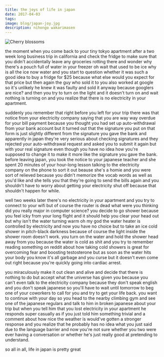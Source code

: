 ```yaml
---
title: the joys of life in japan
date: 2017-04-03
tags:
image: blog/japan-joy.jpg
description: nihongo wakarimasen
---
```


![Cherry blossoms](blog/japan-joy.jpg)

the moment when you come back to your tiny tokyo apartment after a two week long business trip in california and check the fridge to make sure that you didn't accidentally leave any groceries rotting there and wonder why there's a pouch full of water in your freezer oh wait that used to be ice why is all the ice now water and you start to question whether it was such a good idea to buy a fridge for $25 because what else would you expect for that price but then again the guy who sold it to you also worked at google so it's unlikely he knew it was faulty and sold it anyway because googlers are nice? and then you try to turn on the light and it doesn't turn on and wait nothing is turning on and you realize that there is no electricity in your apartment.

suddenly you remember that right before you left for your trip there was that notice from your electricity company saying that you are way way overdue for your bill payment because you thought you had set up auto-withdrawal from your bank account but it turned out that the signature you put on that form is just slightly different from the signature you gave the bank and apparently in japan they're very serious about checking signatures and they rejected your auto-withdrawal request and asked you to submit it again but with your real signature even though you have no idea how you're supposed to change it to make it more like the signature you gave the bank. before leaving japan, you took the notice to your japanese teacher and she spent 20 minutes of your hour-long lesson talking to the electricity company on the phone to sort it out beause she's a homie and you were sort of relieved because you didn't memorize the vocab words as well as you'd like and she tells you that they're going to send the bills again and you shouldn't have to worry about getting your electricity shut off because that shouldn't happen for while.

well two weeks later there's no electricity in your apartment and you try to connect to your wifi but of course the router is dead what were you thinking did you really major in computer science? you decide to go shower because you feel icky from your long flight and it should help you clear your head out but why isn't the water turning warm oh my god the water heater is controlled by electricity and now you have no choice but to take an ice cold shower in pitch-black darkness because of course the light inside the shower room doesn't work. you turn on the water and hold the shower head away from you because the water is cold as shit and you try to remember reading something on reddit about how taking cold showers is great for overcoming fear and boosting testosterone but as soon as the water hits your body you know it's all garbage and you curse but it doesn't even come out right because you're quickly going into cardiac arrest.

you miraculously make it out clean and alive and decide that there is nothing to do but accept what the universe has given you because you can't even talk to the electricity company because they don't speak english and you don't speak japanese so you'll have to wait until tomorrow to beg one of your coworkers to call for you and try to get your life back. you want to continue with your day so you head to the nearby climbing gym and see one of the japanese regulars and talk to him in broken japanese about your trip but when you tell him that you lost electricity in your apartment he responds super casually as if you just told him something trivial and a comment about how nice the weather is would've gotten a stronger response and you realize that he probably has no idea what you just said due to the language barrier and now you're not sure whether you two were ever having a conversation or whether he's just really good at pretending to understand.

so all in all, life in japan is pretty great
